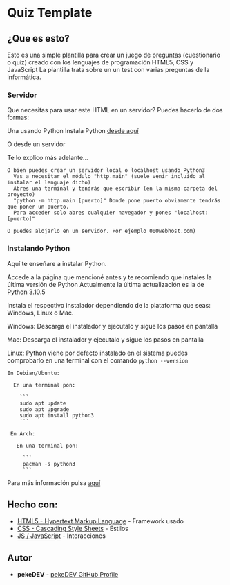 # Quiz Template

## ¿Que es esto?

Esto es una simple plantilla para crear un juego de preguntas (cuestionario o quiz)
creado con los lenguajes de programación HTML5, CSS y JavaScript
La plantilla trata sobre un un test con varias preguntas de la informática.

### Servidor 

Que necesitas para usar este HTML en un servidor?
Puedes hacerlo de dos formas:

Una usando Python
Instala Python [desde aquí](https://python.org/downloads)

O desde un servidor

Te lo explico más adelante...

```
O bien puedes crear un servidor local o localhost usando Python3
  Vas a necesitar el módulo "http.main" (suele venir incluido al instalar el lenguaje dicho)
  Abres una terminal y tendrás que escribir (en la misma carpeta del proyecto) 
  "python -m http.main [puerto]" Donde pone puerto obviamente tendrás que poner un puerto.
  Para acceder solo abres cualquier navegador y pones "localhost:[puerto]"

O puedes alojarlo en un servidor. Por ejemplo 000webhost.com)
```

### Instalando Python

Aquí te enseñare a instalar Python.


Accede a la página que mencioné antes y te recomiendo que instales la última versión de Python
Actualmente la última actualización es la de Python 3.10.5

Instala el respectivo instalador dependiendo de la plataforma que seas: Windows, Linux o Mac.

 Windows:
  Descarga el instalador y ejecutalo y sigue los pasos en pantalla

 Mac:
  Descarga el instalador y ejecutalo y sigue los pasos en pantalla

 Linux:
  Python viene por defecto instalado en el sistema puedes comprobarlo en una terminal con el comando ```python --version```
    
    En Debian/Ubuntu:
      
      En una terminal pon:
        
        ```
        sudo apt update
        sudo apt upgrade
        sudo apt install python3
        ```
        
     En Arch:
       
       En una terminal pon:
         
         ```
         pacman -s python3
         ```
 Para más información pulsa [aquí](https://acortar.link/hqLFYk)
 

## Hecho con:

* [HTML5 - Hypertext Markup Language](https://wikipedia.org/wiki/html5/) - Framework usado
* [CSS - Cascading Style Sheets](https://wikipedia.org/wiki/css/) - Estilos
* [JS / JavaScript](https://wikipedia.org/wiki/JavaScript/) - Interacciones

## Autor

* **pekeDEV** - [pekeDEV GitHub Profile](https://github.com/pekesitou)

